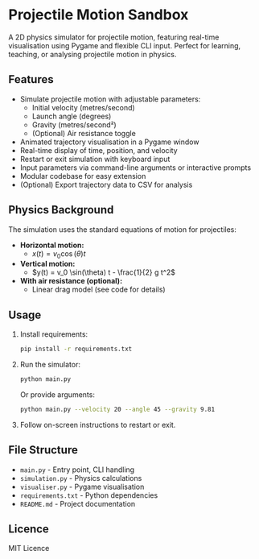 # Projectile Motion Sandbox

A 2D physics simulator for projectile motion, featuring real-time visualisation using Pygame and flexible CLI input. Perfect for learning, teaching, or analysing projectile motion in physics.

## Features
- Simulate projectile motion with adjustable parameters:
  - Initial velocity (metres/second)
  - Launch angle (degrees)
  - Gravity (metres/second²)
  - (Optional) Air resistance toggle
- Animated trajectory visualisation in a Pygame window
- Real-time display of time, position, and velocity
- Restart or exit simulation with keyboard input
- Input parameters via command-line arguments or interactive prompts
- Modular codebase for easy extension
- (Optional) Export trajectory data to CSV for analysis

## Physics Background
The simulation uses the standard equations of motion for projectiles:

- **Horizontal motion:**
  - $x(t) = v_0 \cos(\theta) t$
- **Vertical motion:**
  - $y(t) = v_0 \sin(\theta) t - \frac{1}{2} g t^2$
- **With air resistance (optional):**
  - Linear drag model (see code for details)

## Usage
1. Install requirements:
   ```bash
   pip install -r requirements.txt
   ```
2. Run the simulator:
   ```bash
   python main.py
   ```
   Or provide arguments:
   ```bash
   python main.py --velocity 20 --angle 45 --gravity 9.81
   ```
3. Follow on-screen instructions to restart or exit.

## File Structure
- `main.py` - Entry point, CLI handling
- `simulation.py` - Physics calculations
- `visualiser.py` - Pygame visualisation
- `requirements.txt` - Python dependencies
- `README.md` - Project documentation

## Licence
MIT Licence 